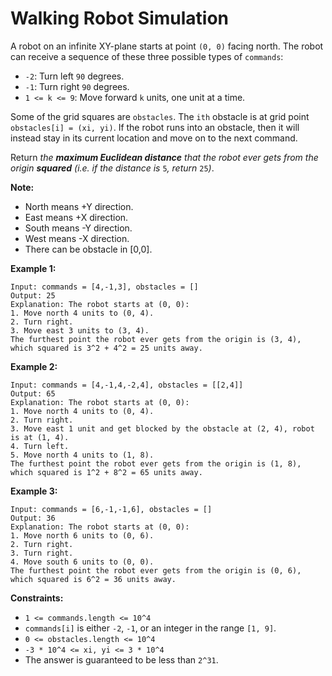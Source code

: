 # Walking Robot Simulation

A robot on an infinite XY-plane starts at point `(0, 0)` facing north. The robot can receive a sequence of these three possible types of `commands`:

- `-2`: Turn left `90` degrees.
- `-1`: Turn right `90` degrees.
- `1 <= k <= 9`: Move forward `k` units, one unit at a time.

Some of the grid squares are `obstacles`. The `ith` obstacle is at grid point `obstacles[i] = (xi, yi)`. If the robot runs into an obstacle, then it will instead stay in its current location and move on to the next command.

Return *the **maximum Euclidean distance** that the robot ever gets from the origin **squared** (i.e. if the distance is* `5`*, return* `25`*)*.

**Note:**

- North means +Y direction.
- East means +X direction.
- South means -Y direction.
- West means -X direction.
- There can be obstacle in [0,0].

**Example 1:**

```
Input: commands = [4,-1,3], obstacles = []
Output: 25
Explanation: The robot starts at (0, 0):
1. Move north 4 units to (0, 4).
2. Turn right.
3. Move east 3 units to (3, 4).
The furthest point the robot ever gets from the origin is (3, 4), which squared is 3^2 + 4^2 = 25 units away.
```

**Example 2:**

```
Input: commands = [4,-1,4,-2,4], obstacles = [[2,4]]
Output: 65
Explanation: The robot starts at (0, 0):
1. Move north 4 units to (0, 4).
2. Turn right.
3. Move east 1 unit and get blocked by the obstacle at (2, 4), robot is at (1, 4).
4. Turn left.
5. Move north 4 units to (1, 8).
The furthest point the robot ever gets from the origin is (1, 8), which squared is 1^2 + 8^2 = 65 units away.
```

**Example 3:**

```
Input: commands = [6,-1,-1,6], obstacles = []
Output: 36
Explanation: The robot starts at (0, 0):
1. Move north 6 units to (0, 6).
2. Turn right.
3. Turn right.
4. Move south 6 units to (0, 0).
The furthest point the robot ever gets from the origin is (0, 6), which squared is 6^2 = 36 units away.
```

**Constraints:**

- `1 <= commands.length <= 10^4`
- `commands[i]` is either `-2`, `-1`, or an integer in the range `[1, 9]`.
- `0 <= obstacles.length <= 10^4`
- `-3 * 10^4 <= xi, yi <= 3 * 10^4`
- The answer is guaranteed to be less than `2^31`.